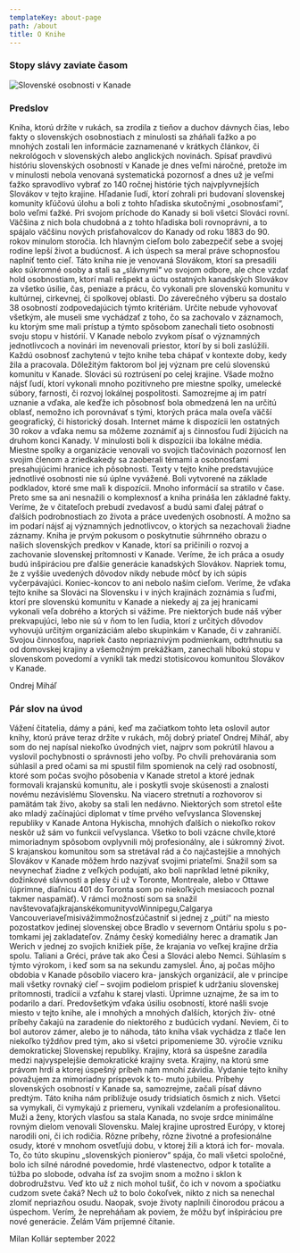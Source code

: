 ```yaml
---
templateKey: about-page
path: /about
title: O Knihe
---
```

### Stopy slávy zaviate časom

![Slovenské osobnosti v Kanade](/img/book_cover.jpg "Slovenské osobnosti v Kanade")

### Predslov

Kniha, ktorú držíte v rukách, sa zrodila z tieňov a duchov dávnych čias, lebo fakty o slovenských osobnostiach z minulosti sa zháňali ťažko a po mnohých zostali len informácie zaznamenané v krátkych článkov, či nekrológoch v slovenských alebo anglických novinách. Spísať pravdivú históriu slovenských osobností v Kanade je dnes veľmi náročné, pretože im v minulosti nebola venovaná systematická pozornosť a dnes už je veľmi ťažko spravodlivo vybrať zo 140 ročnej histórie tých najvplyvnejších Slovákov v tejto krajine.
Hľadanie ľudí, ktorí zohrali pri budovaní slovenskej komunity kľúčovú úlohu a boli z tohto hľadiska skutočnými „osobnosťami“, bolo veľmi ťažké. Pri svojom príchode do Kanady si boli všetci Slováci rovní. Väčšina z nich bola chudobná a z tohto hľadiska boli rovnoprávni, a to spájalo väčšinu nových prisťahovalcov do Kanady od roku 1883 do 90. rokov minulom storočia. Ich hlavným cieľom bolo zabezpečiť sebe a svojej rodine lepší život a budúcnosť. A ich úspech sa meral práve schopnosťou naplniť tento cieľ.
Táto kniha nie je venovaná Slovákom, ktorí sa presadili ako súkromné osoby a stali sa „slávnymi“ vo svojom odbore, ale chce vzdať hold osobnostiam, ktorí mali rešpekt a úctu ostatných kanadských Slovákov za všetko úsilie, čas, peniaze a prácu, čo vykonali pre slovenskú komunitu v kultúrnej, cirkevnej, či spolkovej oblasti.
Do záverečného výberu sa dostalo 38 osobností zodpovedajúcich týmto kritériám. Určite nebude vyhovovať všetkým, ale museli sme vychádzať z toho, čo sa zachovalo v záznamoch, ku ktorým sme mali prístup a týmto spôsobom zanechali tieto osobnosti svoju stopu v histórií. V Kanade nebolo zvykom písať o významných jednotlivcoch a novinári im nevenovali priestor, ktorí by si boli zaslúžili.
Každú osobnosť zachytenú v tejto knihe teba chápať v kontexte doby, kedy žila a pracovala. Dôležitým faktorom bol jej význam pre celú slovenskú komunitu v Kanade. Slováci sú roztrúsení po celej krajine.
Všade možno nájsť ľudí, ktorí vykonali mnoho pozitívneho pre miestne spolky, umelecké súbory, farnosti, či rozvoj lokálnej pospolitosti. Samozrejme aj im patrí uznanie a vďaka, ale keďže ich pôsobnosť bola obmedzená len na určitú oblasť, nemožno ich porovnávať s tými, ktorých práca mala oveľa väčší geografický, či historický dosah.
Internet máme k dispozícii len ostatných 30 rokov a vďaka nemu sa môžeme zoznámiť aj s činnosťou ľudí žijúcich na druhom konci Kanady. V minulosti boli k dispozícii iba lokálne média. Miestne spolky a organizácie venovali vo svojich tlačovinách pozornosť len svojim členom a zriedkakedy sa zaoberali témami a osobnosťami presahujúcimi hranice ich pôsobnosti.
Texty v tejto knihe predstavujúce jednotlivé osobnosti nie sú úplne vyvážené. Boli vytvorené na základe podkladov, ktoré sme mali k dispozícii. Mnoho informácií sa stratilo v čase. Preto sme sa ani nesnažili o komplexnosť a kniha prináša len základné fakty. Veríme, že v čitateľoch prebudí zvedavosť a budú sami ďalej pátrať o ďalších podrobnostiach zo života a práce uvedených osobností. A možno sa im podarí nájsť aj významných jednotlivcov, o ktorých sa nezachovali žiadne záznamy.
Kniha je prvým pokusom o poskytnutie súhrnného obrazu o našich slovenských predkov v Kanade, ktorí sa pričinili o rozvoj a zachovanie slovenskej prítomnosti v Kanade. Veríme, že ich práca a osudy budú inšpiráciou pre ďalšie generácie kanadských Slovákov. Napriek tomu, že z vyššie uvedených dôvodov nikdy nebude môcť by ich súpis vyčerpávajúci. Koniec-koncov to ani nebolo naším cieľom. Veríme, že vďaka tejto knihe sa Slováci na Slovensku i v iných krajinách zoznámia s ľuďmi, ktorí pre slovenskú komunitu v Kanade a niekedy aj za jej hranicami vykonali veľa dobrého a ktorých si vážime. Pre niektorých bude náš výber prekvapujúci, lebo nie sú v ňom to len ľudia, ktorí z určitých dôvodov vyhovujú určitým organizáciám alebo skupinkám v Kanade, či v zahraničí. Svojou činnosťou, napriek často nepriaznivým podmienkam, odtrhnutiu sa od domovskej krajiny a všemožným prekážkam, zanechali hlbokú stopu v slovenskom povedomí a vynikli tak medzi stotisícovou komunitou Slovákov v Kanade.

Ondrej Miháľ

### Pár slov na úvod

Vážení čitatelia, dámy a páni,
keď ma začiatkom tohto leta oslovil autor knihy, ktorú práve teraz držíte v rukách, môj dobrý priateľ Ondrej Miháľ, aby som do nej napísal niekoľko úvodných viet, najprv som pokrútil hlavou a vyslovil pochybnosti o správnosti jeho voľby. Po chvíli prehovárania som súhlasil a pred očami sa mi spustil film spomienok na celý rad osobností, ktoré som počas svojho pôsobenia v Kanade stretol a ktoré jednak formovali krajanskú komunitu, ale i poskytli svoje skúsenosti a znalosti novému nezávislému Slovensku. Na viacero stretnutí a rozhovorov si pamätám tak živo, akoby sa stali len nedávno. Niektorých som stretol ešte ako mladý začínajúci diplomat v tíme prvého veľvyslanca Slovenskej republiky v Kanade Antona Hykischa, mnohých ďalších o niekoľko rokov neskôr už sám vo funkcii veľvyslanca. Všetko to boli vzácne chvíle,ktoré mimoriadnym spôsobom ovplyvnili môj profesionálny, ale i súkromný život.
S krajanskou komunitou som sa stretával rád a čo najčastejšie a mnohých Slovákov v Kanade môžem hrdo nazývať svojimi priateľmi. Snažil som sa nevynechať žiadne z veľkých podujatí, ako boli napríklad letné pikniky, dožinkové slávnosti a plesy či už v Toronte, Montreale, alebo v Ottawe (úprimne, diaľnicu 401 do Toronta som po niekoľkých mesiacoch poznal takmer naspamäť). V rámci možností som sa snažil navštevovaťajkrajanskékomunityvoWinnipegu,Calgarya Vancouveriaveľmisivážimmožnosťzúčastniť si jednej z „pútí“ na miesto pozostatkov jedinej slovenskej obce Bradlo v severnom Ontáriu spolu s po- tomkami jej zakladateľov.
Známy český komediálny herec a dramatik Jan Werich v jednej zo svojich knižiek píše, že krajania vo veľkej krajine držia spolu. Taliani a Gréci, práve tak ako Česi a Slováci alebo Nemci. Súhlasím s týmto výrokom, i keď som sa na sekundu zamyslel. Áno, aj počas môjho obdobia v Kanade pôsobilo viacero kra- janských organizácií, ale v princípe mali všetky rovnaký cieľ – svojim podielom prispieť k udržaniu slovenskej prítomnosti, tradícií a vzťahu k starej vlasti. Úprimne uznajme, že sa im to podarilo a darí. Predovšetkým vďaka úsiliu osobností, ktoré našli svoje miesto v tejto knihe, ale i mnohých a mnohých ďalších, ktorých živ- otné príbehy čakajú na zaradenie do niektorého z budúcich vydaní.
Neviem, či to bol autorov zámer, alebo je to náhoda, táto kniha však vychádza z tlače len niekoľko týždňov pred tým, ako si všetci pripomenieme 30. výročie vzniku demokratickej Slovenskej republiky. Krajiny, ktorá sa úspešne zaradila medzi najvyspelejšie demokratické krajiny sveta. Krajiny, na ktorú sme právom hrdí a ktorej úspešný príbeh nám mnohí závidia. Vydanie tejto knihy považujem za mimoriadny príspevok k to- muto jubileu. Príbehy slovenských osobností v Kanade sa, samozrejme, začali písať dávno predtým. Táto kniha nám približuje osudy tridsiatich ôsmich z nich. Všetci sa vymykali, či vymykajú z priemeru, vynikali vzdelaním a profesionalitou. Muži a ženy, ktorých vlasťou sa stala Kanada, no svoje srdce minimálne rovným dielom venovali Slovensku. Malej krajine uprostred Európy, v ktorej narodili oni, či ich rodičia. Rôzne príbehy, rôzne životné a profesionálne osudy, ktoré v mnohom osvetľujú dobu, v ktorej žili a ktorá ich for- movala. To, čo túto skupinu „slovenských pionierov“ spája, čo mali všetci spoločné, bolo ich silné národné povedomie, hrdé vlastenectvo, odpor k totalite a túžba po slobode, odvaha ísť za svojim snom a možno i sklon k dobrodružstvu. Veď kto už z nich mohol tušiť, čo ich v novom a spočiatku cudzom svete čaká? Nech už to bolo čokoľvek, nikto z nich sa nenechal zlomiť nepriazňou osudu. Naopak, svoje životy naplnili činorodou prácou a úspechom. Verím, že nepreháňam ak poviem, že môžu byť inšpiráciou pre nové generácie.
Želám Vám príjemné čítanie.

Milan Kollár september 2022